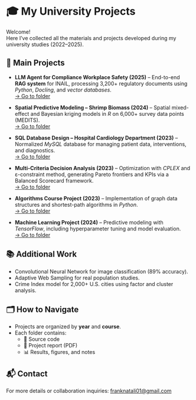 # 🎓 My University Projects

Welcome!  
Here I’ve collected all the materials and projects developed during my university studies (2022–2025).

## 🚀 Main Projects

- **LLM Agent for Compliance Workplace Safety (2025)** – End-to-end **RAG system** for INAIL, processing 3,200+ regulatory documents using *Python*, *Docling*, and *vector databases*.  
  [→ Go to folder](llm-compliance-agent/)

- **Spatial Predictive Modeling – Shrimp Biomass (2024)** – Spatial mixed-effect and Bayesian kriging models in *R* on 6,000+ survey data points (MEDITS).  
  [→ Go to folder](2024-spatial-modeling/)

- **SQL Database Design – Hospital Cardiology Department (2023)** – Normalized *MySQL* database for managing patient data, interventions, and diagnostics.  
  [→ Go to folder](2023-sql-hospital/)

- **Multi-Criteria Decision Analysis (2023)** – Optimization with *CPLEX* and ε-constraint method, generating Pareto frontiers and KPIs via a Balanced Scorecard framework.  
  [→ Go to folder](2023-decision-analysis/)

- **Algorithms Course Project (2023)** – Implementation of graph data structures and shortest-path algorithms in *Python*.  
  [→ Go to folder](2023-algorithms/)

- **Machine Learning Project (2024)** – Predictive modeling with *TensorFlow*, including hyperparameter tuning and model evaluation.  
  [→ Go to folder](2024-machine-learning/)

## 📚 Additional Work
- Convolutional Neural Network for image classification (89% accuracy).  
- Adaptive Web Sampling for real population studies.  
- Crime Index model for 2,000+ U.S. cities using factor and cluster analysis.

## 🗂️ How to Navigate
- Projects are organized by **year** and **course**.  
- Each folder contains:
  - 📄 Source code  
  - 📘 Project report (PDF)  
  - 📊 Results, figures, and notes  

## 📬 Contact
For more details or collaboration inquiries: franknatali01@gmail.com

